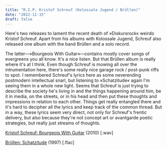 ```yaml
---
title: "R.I.P. Kristof Schreuf (Kolossale Jugend / Brüllen)"
date: "2022-11-15"
draft: false
---
```


Here's two releases to lament the recent death of »Diskursrock« weirdo Kristof Schreuf. Apart from his albums with Kolossale Jugend, Schreuf also released one album with the band Brüllen and a solo record.

The latter—»Bourgeois With Guitar«—contains mostly cover songs of evergreens you all know. It's a nice listen. But that Brüllen album is really where it's at I think. Even though Schreuf is mowing all over the intrumentation here, there's some really nice garage rock / post-punk riffs to spot. I remembered Schreuf's lyrics here as some neverending postmodern intellectual snarl, but listening to »Schatzitude« again I'm seeing them in a whole new light. Seems that Schreuf is just trying to describe the society he's living in and the things happening around him, be it in media, on the streets, or in his head and then put these thoughts and impressions in relation to each other. Things get really entangled there and it's hard to decipher all the lyrics and keep track of the common thread. But in a way, these lyrics seem very direct, not only for Schreuf's frentic delivery, but also because they're not concept art or avantgarde poetic strategies, but really just streams of thoughts.

[Kristof Schreuf: Bourgeois With Guitar](https://mega.nz/file/II5nCZgB#nv0pxMET2__xwOYPL4gfeTweXz07Vr30BivP8htBmwM) (2010) [.wav]

[Brüllen: Schatzitude](https://mega.nz/file/5EhDXIhB#THMhnsnmOsNG15tYbIDFw6si45_EpV4bDA02kka1e2s) (1997) [.flac]
